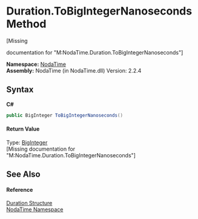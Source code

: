 # Duration.ToBigIntegerNanoseconds Method 
 

\[Missing <summary> documentation for "M:NodaTime.Duration.ToBigIntegerNanoseconds"\]

**Namespace:**&nbsp;<a href="N_NodaTime">NodaTime</a><br />**Assembly:**&nbsp;NodaTime (in NodaTime.dll) Version: 2.2.4

## Syntax

**C#**<br />
``` C#
public BigInteger ToBigIntegerNanoseconds()
```


#### Return Value
Type: <a href="http://msdn2.microsoft.com/en-us/library/dd268287" target="_blank">BigInteger</a><br />\[Missing <returns> documentation for "M:NodaTime.Duration.ToBigIntegerNanoseconds"\]

## See Also


#### Reference
<a href="T_NodaTime_Duration">Duration Structure</a><br /><a href="N_NodaTime">NodaTime Namespace</a><br />